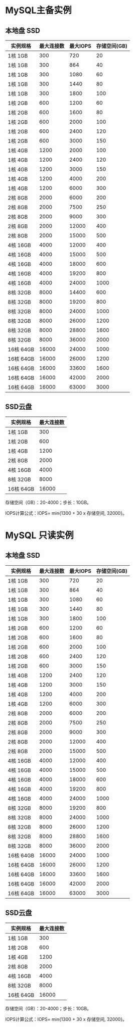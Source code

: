 # MySQL主备实例
## 本地盘 SSD

| 实例规格  | 最大连接数 | 最大IOPS | 存储空间(GB) |
| --------- | ---------- | -------- | ------------ |
| 1核 1GB   | 300        | 720      | 20           |
| 1核 1GB   | 300        | 864      | 40           |
| 1核 1GB   | 300        | 1080     | 60           |
| 1核 1GB   | 300        | 1440     | 80           |
| 1核 1GB   | 300        | 1800     | 100          |
| 1核 2GB   | 600        | 1200     | 60           |
| 1核 2GB   | 600        | 1600     | 80           |
| 1核 2GB   | 600        | 2000     | 100          |
| 1核 2GB   | 600        | 2400     | 120          |
| 1核 2GB   | 600        | 3000     | 150          |
| 1核 4GB   | 1200       | 2000     | 100          |
| 1核 4GB   | 1200       | 2400     | 120          |
| 1核 4GB   | 1200       | 3000     | 150          |
| 1核 4GB   | 1200       | 4000     | 200          |
| 1核 4GB   | 1200       | 6000     | 300          |
| 2核 8GB   | 2000       | 6000     | 200          |
| 2核 8GB   | 2000       | 7500     | 250          |
| 2核 8GB   | 2000       | 9000     | 300          |
| 2核 8GB   | 2000       | 12000    | 400          |
| 2核 8GB   | 2000       | 15000    | 500          |
| 4核 16GB  | 4000       | 12000    | 400          |
| 4核 16GB  | 4000       | 15000    | 500          |
| 4核 16GB  | 4000       | 18000    | 600          |
| 4核 16GB  | 4000       | 19200    | 800          |
| 4核 16GB  | 4000       | 24000    | 1000         |
| 8核 32GB  | 8000       | 14400    | 600          |
| 8核 32GB  | 8000       | 19200    | 800          |
| 8核 32GB  | 8000       | 24000    | 1000         |
| 8核 32GB  | 8000       | 26000    | 1200         |
| 8核 32GB  | 8000       | 28800    | 1600         |
| 8核 32GB  | 8000       | 36000    | 2000         |
| 16核 64GB | 16000      | 24000    | 1000         |
| 16核 64GB | 16000      | 26000    | 1200         |
| 16核 64GB | 16000      | 33600    | 1600         |
| 16核 64GB | 16000      | 42000    | 2000         |
| 16核 64GB | 16000      | 63000    | 3000         |

## SSD云盘 
|实例规格|最大连接数|
|---|---|
|1核 1GB|300|
|1核 2GB|600|
|1核 4GB|1200|
|2核 8GB|2000|
|4核 16GB|4000|
|8核 32GB|8000|
|16核 64GB|16000|

存储空间（GB）：20-4000；步长：10GB。

IOPS计算公式：IOPS= min{1300 + 30 x 存储空间, 32000}。

# MySQL 只读实例
## 本地盘 SSD

| 实例规格  | 最大连接数 | 最大IOPS | 存储空间(GB) |
| --------- | ---------- | -------- | ------------ |
| 1核 1GB   | 300        | 720      | 20           |
| 1核 1GB   | 300        | 864      | 40           |
| 1核 1GB   | 300        | 1080     | 60           |
| 1核 1GB   | 300        | 1440     | 80           |
| 1核 1GB   | 300        | 1800     | 100          |
| 1核 2GB   | 600        | 1200     | 60           |
| 1核 2GB   | 600        | 1600     | 80           |
| 1核 2GB   | 600        | 2000     | 100          |
| 1核 2GB   | 600        | 2400     | 120          |
| 1核 2GB   | 600        | 3000     | 150          |
| 1核 4GB   | 1200       | 2400     | 120          |
| 1核 4GB   | 1200       | 3000     | 150          |
| 1核 4GB   | 1200       | 4000     | 200          |
| 1核 4GB   | 1200       | 6000     | 300          |
| 2核 8GB   | 2000       | 6000     | 200          |
| 2核 8GB   | 2000       | 7500     | 250          |
| 2核 8GB   | 2000       | 9000     | 300          |
| 2核 8GB   | 2000       | 12000    | 400          |
| 2核 8GB   | 2000       | 15000    | 500          |
| 4核 16GB  | 4000       | 12000    | 400          |
| 4核 16GB  | 4000       | 15000    | 500          |
| 4核 16GB  | 4000       | 18000    | 600          |
| 4核 16GB  | 4000       | 19200    | 800          |
| 4核 16GB  | 4000       | 24000    | 1000         |
| 8核 32GB  | 8000       | 19200    | 800          |
| 8核 32GB  | 8000       | 24000    | 1000         |
| 8核 32GB  | 8000       | 26000    | 1200         |
| 8核 32GB  | 8000       | 28800    | 1600         |
| 8核 32GB  | 8000       | 36000    | 2000         |
| 16核 64GB | 16000      | 24000    | 1000         |
| 16核 64GB | 16000      | 26000    | 1200         |
| 16核 64GB | 16000      | 33600    | 1600         |
| 16核 64GB | 16000      | 42000    | 2000         |
| 16核 64GB | 16000      | 63000    | 3000         |

## SSD云盘 
|实例规格|最大连接数|
|---|---|
|1核 1GB|300|
|1核 2GB|600|
|1核 4GB|1200|
|2核 8GB|2000|
|4核 16GB|4000|
|8核 32GB|8000|
|16核 64GB|16000|

存储空间（GB）：20-4000；步长：10GB。

IOPS计算公式：IOPS= min{1300 + 30 x 存储空间, 32000}。
